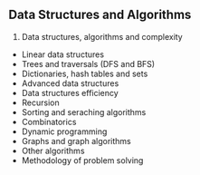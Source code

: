 ## Data Structures and Algorithms

1. Data structures, algorithms and complexity
* Linear data structures
* Trees and traversals (DFS and BFS)
* Dictionaries, hash tables and sets
* Advanced data structures
* Data structures efficiency
* Recursion
* Sorting and seraching algorithms
* Combinatorics
* Dynamic programming
* Graphs and graph algorithms
* Other algorithms
* Methodology of problem solving
